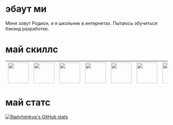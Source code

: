 # эбаут ми
Меня зовут Родион, и я школьник в интернетах. Пытаюсь обучиться бэкэнд разработке.

# май скиллс
<!--
<img width="64px" src="https://cdn3.iconfinder.com/data/icons/logos-and-brands-adobe/512/267_Python-512.png"/>
<img width="64px" src="http://rust-lang.org/logos/rust-logo-512x512.png"/>
<img width="64px" src="https://www.freepnglogos.com/uploads/javascript-png/javascript-vector-logo-yellow-png-transparent-javascript-vector-12.png"/>
<img width="64px" src="https://cdn-icons-png.flaticon.com/512/732/732212.png"/>
<img width="64px" src="https://cdn-icons-png.flaticon.com/512/732/732190.png"/>
<img width="64px" src="https://upload.wikimedia.org/wikipedia/commons/thumb/a/a7/React-icon.svg/2300px-React-icon.svg.png"/>
<img width="64px" src="https://cdn-icons-png.flaticon.com/512/5968/5968342.png"/>
<img width="64px" src="https://cdn-icons-png.flaticon.com/512/5969/5969059.png"/>
<img width="64px" src="https://cdn-icons-png.flaticon.com/512/226/226772.png"/>
<img width="64px" src="https://cdn-icons-png.flaticon.com/512/888/888879.png"/> -->

| <img width="64px" src="https://cdn3.iconfinder.com/data/icons/logos-and-brands-adobe/512/267_Python-512.png"/> | <img width="64px" src="http://rust-lang.org/logos/rust-logo-512x512.png"/> | <img width="64px" src="https://www.freepnglogos.com/uploads/javascript-png/javascript-vector-logo-yellow-png-transparent-javascript-vector-12.png"/> | <img width="64px" src="https://cdn-icons-png.flaticon.com/512/732/732212.png"/> | <img width="64px" src="https://cdn-icons-png.flaticon.com/512/732/732190.png"/> | <img width="64px" src="https://upload.wikimedia.org/wikipedia/commons/thumb/a/a7/React-icon.svg/2300px-React-icon.svg.png"/> | <img width="64px" src="https://cdn-icons-png.flaticon.com/512/5968/5968342.png"/> | <img width="64px" src="https://cdn-icons-png.flaticon.com/512/5969/5969059.png"/> | <img width="64px" src="https://cdn-icons-png.flaticon.com/512/226/226772.png"/> | <img width="64px" src="https://cdn-icons-png.flaticon.com/512/888/888879.png"/> |
|----------------------------------------------------------------------------------------------------------------|----------------------------------------------------------------------------|------------------------------------------------------------------------------------------------------------------------------------------------------|---------------------------------------------------------------------------------|---------------------------------------------------------------------------------|------------------------------------------------------------------------------------------------------------------------------|-----------------------------------------------------------------------------------|-----------------------------------------------------------------------------------|---------------------------------------------------------------------------------|---------------------------------------------------------------------------------|


# май статс
[![Radyhenkya's GitHub stats](https://github-readme-stats.vercel.app/api?username=radyshenkya&show_icons=true&theme=radical)](https://github.com/anuraghazra/github-readme-stats)


<!--
**radyshenkya/radyshenkya** is a ✨ _special_ ✨ repository because its `README.md` (this file) appears on your GitHub profile.

Here are some ideas to get you started:

- 🔭 I’m currently working on ...
- 🌱 I’m currently learning ...
- 👯 I’m looking to collaborate on ...
- 🤔 I’m looking for help with ...
- 💬 Ask me about ...
- 📫 How to reach me: ...
- 😄 Pronouns: ...
- ⚡ Fun fact: ...
-->
